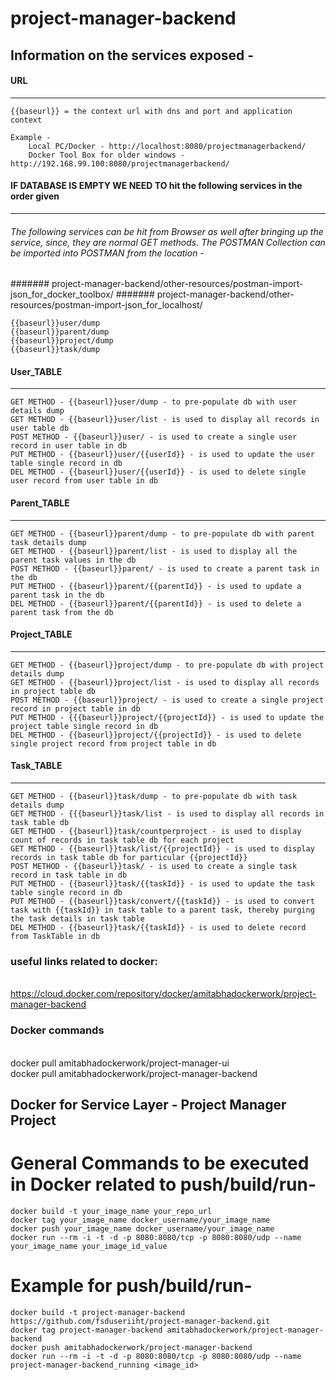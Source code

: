 # project-manager-backend

## Information on the services exposed - 
#### URL 
-----------------------
	{{baseurl}} = the context url with dns and port and application context
	
	Example - 
		Local PC/Docker - http://localhost:8080/projectmanagerbackend/
		Docker Tool Box for older windows - http://192.168.99.100:8080/projectmanagerbackend/


#### IF DATABASE IS EMPTY WE NEED TO hit the following services in the order given
-----------------------
###### The following services can be hit from Browser as well after bringing up the service, since, they are normal GET methods. The POSTMAN Collection can be imported into POSTMAN from the location - 
####### project-manager-backend/other-resources/postman-import-json_for_docker_toolbox/
####### project-manager-backend/other-resources/postman-import-json_for_localhost/

	{{baseurl}}user/dump
	{{baseurl}}parent/dump
	{{baseurl}}project/dump
	{{baseurl}}task/dump
	
	
#### User_TABLE
-----------------------
	GET METHOD - {{baseurl}}user/dump - to pre-populate db with user details dump
	GET METHOD - {{baseurl}}user/list - is used to display all records in user table db
	POST METHOD - {{baseurl}}user/ - is used to create a single user record in user table in db
	PUT METHOD - {{baseurl}}user/{{userId}} - is used to update the user table single record in db 
	DEL METHOD - {{baseurl}}user/{{userId}} - is used to delete single user record from user table in db
#### Parent_TABLE
-----------------------
	GET METHOD - {{baseurl}}parent/dump - to pre-populate db with parent task details dump
	GET METHOD - {{baseurl}}parent/list - is used to display all the parent task values in the db
	POST METHOD - {{baseurl}}parent/ - is used to create a parent task in  the db
	PUT METHOD - {{baseurl}}parent/{{parentId}} - is used to update a parent task in the db
	DEL METHOD - {{baseurl}}parent/{{parentId}} - is used to delete a parent task from the db

#### Project_TABLE 
-----------------------
	GET METHOD - {{baseurl}}project/dump - to pre-populate db with project details dump
	GET METHOD - {{baseurl}}project/list - is used to display all records in project table db
	POST METHOD - {{baseurl}}project/ - is used to create a single project record in project table in db
	PUT METHOD - {{{baseurl}}project/{{projectId}} - is used to update the project table single record in db 
	DEL METHOD - {{baseurl}}project/{{projectId}} - is used to delete single project record from project table in db

#### Task_TABLE 
-----------------------
	GET METHOD - {{baseurl}}task/dump - to pre-populate db with task details dump
	GET METHOD - {{{baseurl}}task/list - is used to display all records in task table db
	GET METHOD - {{baseurl}}task/countperproject - is used to display count of records in task table db for each project
	GET METHOD - {{baseurl}}task/list/{{projectId}} - is used to display records in task table db for particular {{projectId}}
	POST METHOD - {{baseurl}}task/ - is used to create a single task record in task table in db
	PUT METHOD - {{baseurl}}task/{{taskId}} - is used to update the task table single record in db
	PUT METHOD - {{baseurl}}task/convert/{{taskId}} - is used to convert task with {{taskId}} in task table to a parent task, thereby purging the task details in task table
	DEL METHOD - {{baseurl}}task/{{taskId}} - is used to delete record from TaskTable in db



### useful links related to docker:
<br> https://cloud.docker.com/repository/docker/amitabhadockerwork/project-manager-backend

### Docker commands
<br>  docker pull amitabhadockerwork/project-manager-ui
<br>  docker pull amitabhadockerwork/project-manager-backend



Docker for Service Layer - Project Manager Project
-----------------------------------------------------------------------
General Commands to be executed in Docker related to push/build/run- 
=======================================================================
	docker build -t your_image_name your_repo_url
	docker tag your_image_name docker_username/your_image_name
	docker push your_image_name docker_username/your_image_name
	docker run --rm -i -t -d -p 8080:8080/tcp -p 8080:8080/udp --name your_image_name your_image_id_value

Example for push/build/run- 
=======================================================================
	docker build -t project-manager-backend https://github.com/fsduseriiht/project-manager-backend.git
	docker tag project-manager-backend amitabhadockerwork/project-manager-backend
	docker push amitabhadockerwork/project-manager-backend
	docker run --rm -i -t -d -p 8080:8080/tcp -p 8080:8080/udp --name project-manager-backend_running <image_id>
	
	
	
	
	
